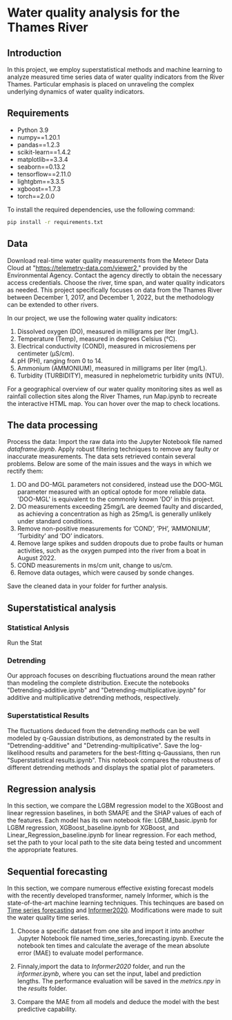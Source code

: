 # Water quality analysis for the Thames River

## Introduction
In this project, we employ superstatistical methods and machine learning to analyze measured time series data of water quality indicators from the River Thames. Particular emphasis is placed on unraveling the complex underlying dynamics of water quality indicators.

## Requirements
* Python 3.9
* numpy==1.20.1
* pandas==1.2.3
* scikit-learn==1.4.2
* matplotlib==3.3.4
* seaborn==0.13.2
* tensorflow==2.11.0
* lightgbm==3.3.5
* xgboost==1.7.3
* torch==2.0.0

To install the required dependencies, use the following command:
```bash
pip install -r requirements.txt
```

## Data
Download real-time water quality measurements from the Meteor Data Cloud at "https://telemetry-data.com/viewer2," provided by the Environmental Agency. Contact the agency directly to obtain the necessary access credentials. Choose the river, time span, and water quality indicators as needed. This project specifically focuses on data from the Thames River between December 1, 2017, and December 1, 2022, but the methodology can be extended to other rivers.

In our project, we use the following water quality indicators:

1. Dissolved oxygen (DO), measured in milligrams per liter (mg/L).
2. Temperature (Temp), measured in degrees Celsius (°C).
3. Electrical conductivity (COND), measured in microsiemens per centimeter (μS/cm).
4. pH (PH), ranging from 0 to 14.
5. Ammonium (AMMONIUM), measured in milligrams per liter (mg/L).
6. Turbidity (TURBIDITY), measured in nephelometric turbidity units (NTU).

For a geographical overview of our water quality monitoring sites as well as rainfall collection sites along the River Thames, run Map.ipynb to recreate the interactive HTML map. You can hover over the map to check locations.

## The data processing
Process the data: Import the raw data into the Jupyter Notebook file named *dataframe.ipynb*. Apply robust filtering techniques to remove any faulty or inaccurate measurements. 
The data sets retrieved contain several problems. Below are some of the main issues and the ways in which we rectify them:
1. DO and DO-MGL parameters not considered, instead use the DOO-MGL parameter measured with an optical optode for more reliable data. 'DOO-MGL' is equivalent to the commonly known 'DO' in this project.
1. DO measurements exceeding 25mg/L are deemed faulty and discarded, as achieving a concentration as high as 25mg/L is generally unlikely under standard conditions.
2. Remove non-positive measurements for ’COND’, ’PH’, ’AMMONIUM’, ’Turbidity’ and ’DO’ indicators.
3. Remove large spikes and sudden dropouts due to probe faults or human activities, such as the
oxygen pumped into the river from a boat in August 2022.
4. COND measurements in ms/cm unit, change to us/cm.
5. Remove data outages, which were caused by sonde changes.

Save the cleaned data in your folder for further analysis.


## Superstatistical analysis
### Statistical Anlysis
Run the Stat

### Detrending
Our approach focuses on describing fluctuations around the mean rather than modeling the complete distribution. Execute the notebooks "Detrending-additive.ipynb" and "Detrending-multiplicative.ipynb" for additive and multiplicative detrending methods, respectively.

### Superstatistical Results
The fluctuations deduced from the detrending methods can be well modeled by q-Gaussian distributions, as demonstrated by the results in "Detrending-additive" and "Detrending-multiplicative". Save the log-likelihood results and parameters for the best-fitting q-Gaussians, then run "Superstatistical results.ipynb". This notebook compares the robustness of different detrending methods and displays the spatial plot of parameters.


## Regression analysis

In this section, we compare the LGBM regression model to the XGBoost and linear regression baselines, in both SMAPE and the SHAP values of each of the features. Each model has its own notebook file: LGBM_basic.ipynb for LGBM regression, XGBoost_baseline.ipynb for XGBoost, and Linear_Regression_baseline.ipynb for linear regression. For each method, set the path to your local path to the site data being tested and uncomment the appropriate features.



## Sequential forecasting 

In this section, we compare numerous effective existing forecast models with the recently developed transformer, namely Informer, which is the state-of-the-art machine learning techniques. This techinques are based on [Time series forecasting](https://github.com/tensorflow/docs/blob/master/site/en/tutorials/structured_data/time_series.ipynb) and [Informer2020](https://github.com/zhouhaoyi/Informer2020). Modifications were made to suit the water quality time series.

1. Choose a specific dataset from one site and import it into another Jupyter Notebook file named time_series_forecasting.ipynb. Execute the notebook ten times and calculate the average of the mean absolute error (MAE) to evaluate model performance.
   
2. Finnaly,import the data to *Informer2020* folder, and run the *informer.ipynb*, where you can set the input, label and prediction lengths. The performance evaluation will be saved in the *metrics.npy* in the *results* folder.

3. Compare the MAE from all models and deduce the model with the best predictive capability.

